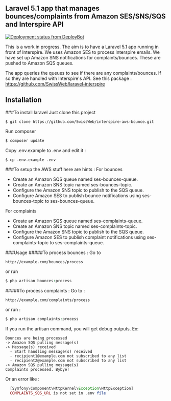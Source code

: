## Laravel 5.1 app that manages bounces/complaints from Amazon SES/SNS/SQS and Interspire API

[![Deployment status from DeployBot](https://sws.deploybot.com/badge/02267417959608/39353.svg)](http://deploybot.com)

This is a work in progress. The aim is to have a Laravel 5.1 app running in front of Interspire.
We uses Amazon SES to process Interspire emails. We have set up Amazon SNS notifications for complaints/bounces. These are pushed to Amazon SQS queues. 

The app queries the queues to see if there are any complaints/bounces. If so they are handled with Interspire's API. See this package : https://github.com/SwissWeb/laravel-interspire

## Installation
###To install laravel
Just clone this project
```
$ git clone https://github.com/SwissWeb/interspire-aws-bounce.git
```

Run composer
```php
$ composer update
```

Copy .env.example to .env and edit it :
```php
$ cp .env.example .env
```

###To setup the AWS stuff here are hints :
For bounces
* Create an Amazon SQS queue named ses-bounces-queue.
* Create an Amazon SNS topic named ses-bounces-topic.
* Configure the Amazon SNS topic to publish to the SQS queue.
* Configure Amazon SES to publish bounce notifications using ses-bounces-topic to ses-bounces-queue.

For complaints
* Create an Amazon SQS queue named ses-complaints-queue.
* Create an Amazon SNS topic named ses-complaints-topic.
* Configure the Amazon SNS topic to publish to the SQS queue.
* Configure Amazon SES to publish complaint notifications using ses-complaints-topic to ses-complaints-queue.

###Usage
#####To process bounces :
Go to 
```http
http://example.com/bounces/process
```
or run
```php
$ php artisan bounces:process
```

#####To process complaints :
Go to :
```
http://example.com/complaints/process
```
or run :
```php
$ php artisan complaints:process
```

If you run the artisan command, you will get debug outputs. Ex:
```
Bounces are being processed
-> Amazon SQS pulling message(s)
-> Message(s) received
  - Start handling message(s) received
  - recipient1@example.com not subscribed to any list
  - recipient2@example.com not subscribed to any list
-> Amazon SQS pulling message(s)
Complaints processed. Bybye!
```

Or an error like :
```php
  [Symfony\Component\HttpKernel\Exception\HttpException]
  COMPLAINTS_SQS_URL is not set in .env file
```
